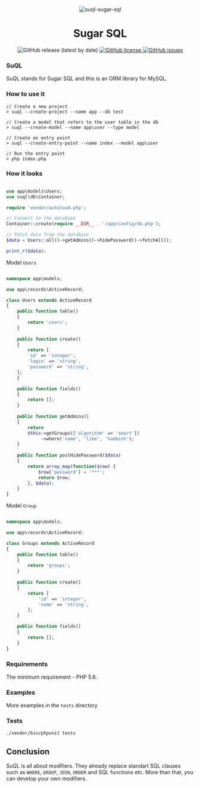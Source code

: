 <div align="center"><img src="https://i.ibb.co/NNq7DLQ/suql-sugar-sql.png" alt="suql-sugar-sql" border="0"></div>
<h1 align="center">Sugar SQL</h1>
<div align="center">
  <img src="https://img.shields.io/github/v/release/sagittaracc/suql" alt="GitHub release (latest by date)"/>
  <a href="https://github.com/sagittaracc/suql/blob/master/LICENSE">
    <img src="https://img.shields.io/github/license/sagittaracc/suql" alt="GitHub license"/>
  </a>
  <a href="https://github.com/sagittaracc/suql/issues">
    <img src="https://img.shields.io/github/issues/sagittaracc/suql" alt="GitHub issues"/>
  </a>
</div>

### SuQL
SuQL stands for Sugar SQL and this is an ORM library for MySQL.

### How to use it
```
// Create a new project
> suql --create-project --name app --db test

// Create a model that refers to the user table in the db
> suql --create-model --name app\user --type model

// Create an entry point
> suql --create-entry-point --name index --model app\user

// Run the entry point
> php index.php
```

### How it looks
```php

use app\models\Users;
use suql\db\Container;

require 'vendor/autoload.php';

// Connect to the database
Container::create(require __DIR__ . '/app/config/db.php');

// Fetch data from the database
$data = Users::all()->getAdmins()->hidePassword()->fetchAll();

print_r($data);
```

Model ```Users```
```php

namespace app\models;

use app\records\ActiveRecord;

class Users extends ActiveRecord
{
    public function table()
    {
        return 'users';
    }
    
    public function create()
    {
    	return [
	    'id' => 'integer',
	    'login' => 'string',
	    'password' => 'string',
	];
    }

    public function fields()
    {
        return [];
    }
    
    public function getAdmins()
    {
        return
	    $this->getGroups(['algorithm' => 'smart'])
	         ->where('name', 'like', '%admin%');
    }
	
    public function postHidePassword($data)
    {
        return array_map(function($row) {
            $row['password'] = '***';
            return $row;
        }, $data);
    }
}
```

Model ```Group```
```php

namespace app\models;

use app\records\ActiveRecord;

class Groups extends ActiveRecord
{
    public function table()
    {
        return 'groups';
    }
	
    public function create()
    {
        return [
            'id' => 'integer',
            'name' => 'string',
        ];
    }

    public function fields()
    {
        return [];
    }
}
```

### Requirements
The minimum requirement - PHP 5.6. 

### Examples
More examples in the ```tests``` directory

### Tests
`./vendor/bin/phpunit tests`

## Conclusion
SuQL is all about modifiers. They already replace standart SQL clauses such as `WHERE`, `GROUP`, `JOIN`, `ORDER` and SQL functions etc.
More than that, you can develop your own modifiers.
